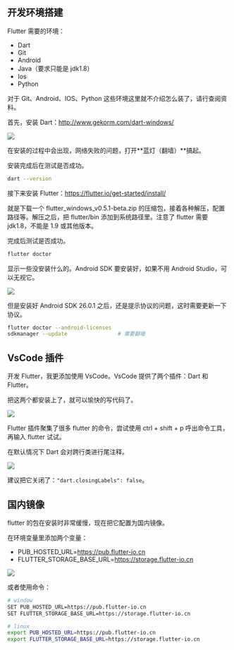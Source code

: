 
## 开发环境搭建
Flutter 需要的环境：
- Dart
- Git
- Android
- Java（要求只能是 jdk1.8）
- Ios
- Python

对于 Git、Android、IOS、Python 这些环境这里就不介绍怎么装了，请行查阅资料。

首先，安装 Dart：http://www.gekorm.com/dart-windows/

![](/../../image/20180626222424.png)

在安装的过程中会出现，网络失败的问题，打开**蓝灯（翻墙）**搞起。

安装完成后在测试是否成功。

```bash
dart --version
```

接下来安装 Flutter：https://flutter.io/get-started/install/

就是下载一个 flutter_windows_v0.5.1-beta.zip 的压缩包，接着各种解压，配置路径等。解压之后，把 flutter/bin 添加到系统路径里。注意了 flutter 需要 jdk1.8，不能是 1.9 或其他版本。

完成后测试是否成功。

```bash
flutter doctor
```

显示一些没安装什么的。Android SDK 要安装好，如果不用 Android Studio，可以无视它。

![](/../../image/20180626224442.png)

但是安装好 Android SDK 26.0.1 之后，还是提示协议的问题，这时需要更新一下协议。

```bash
flutter doctor --android-licenses
sdkmanager --update                # 需要翻墙
```

## VsCode 插件
开发 Flutter，我更添加使用 VsCode。VsCode 提供了两个插件：Dart 和 Flutter。

把这两个都安装上了，就可以愉快的写代码了。

![](/../../image/20180626224838.png)

Flutter 插件聚集了很多 flutter 的命令，尝试使用 ctrl + shift + p 呼出命令工具，再输入 flutter 试试。

在默认情况下 Dart 会对跨行类进行尾注释。

![](/../../image/20180628162931.png)

建议把它关闭了：`"dart.closingLabels": false`。

## 国内镜像
flutter 的包在安装时非常缓慢，现在把它配置为国内镜像。

在环境变量里添加两个变量：
- PUB_HOSTED_URL=https://pub.flutter-io.cn
- FLUTTER_STORAGE_BASE_URL=https://storage.flutter-io.cn

![](/../../image/20180626230933.png)

或者使用命令：

```bash
# window
SET PUB_HOSTED_URL=https://pub.flutter-io.cn
SET FLUTTER_STORAGE_BASE_URL=https://storage.flutter-io.cn

# linux
export PUB_HOSTED_URL=https://pub.flutter-io.cn
export FLUTTER_STORAGE_BASE_URL=https://storage.flutter-io.cn
```
